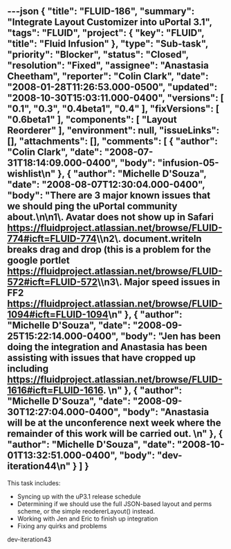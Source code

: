 ---json
{
  "title": "FLUID-186",
  "summary": "Integrate Layout Customizer into uPortal 3.1",
  "tags": "FLUID",
  "project": {
    "key": "FLUID",
    "title": "Fluid Infusion"
  },
  "type": "Sub-task",
  "priority": "Blocker",
  "status": "Closed",
  "resolution": "Fixed",
  "assignee": "Anastasia Cheetham",
  "reporter": "Colin Clark",
  "date": "2008-01-28T11:26:53.000-0500",
  "updated": "2008-10-30T15:03:11.000-0400",
  "versions": [
    "0.1",
    "0.3",
    "0.4beta1",
    "0.4"
  ],
  "fixVersions": [
    "0.6beta1"
  ],
  "components": [
    "Layout Reorderer"
  ],
  "environment": null,
  "issueLinks": [],
  "attachments": [],
  "comments": [
    {
      "author": "Colin Clark",
      "date": "2008-07-31T18:14:09.000-0400",
      "body": "infusion-05-wishlist\n"
    },
    {
      "author": "Michelle D'Souza",
      "date": "2008-08-07T12:30:04.000-0400",
      "body": "There are 3 major known issues that we should ping the uPortal community about.\n\n1\\. Avatar does not show up in Safari <https://fluidproject.atlassian.net/browse/FLUID-774#icft=FLUID-774>\\\n2\\. document.writeln breaks drag and drop (this is a problem for the google portlet <https://fluidproject.atlassian.net/browse/FLUID-572#icft=FLUID-572>\\\n3\\. Major speed issues in FF2 <https://fluidproject.atlassian.net/browse/FLUID-1094#icft=FLUID-1094>\n"
    },
    {
      "author": "Michelle D'Souza",
      "date": "2008-09-25T15:22:14.000-0400",
      "body": "Jen has been doing the integration and Anastasia has been assisting with issues that have cropped up including <https://fluidproject.atlassian.net/browse/FLUID-1616#icft=FLUID-1616>.&#x20;\n"
    },
    {
      "author": "Michelle D'Souza",
      "date": "2008-09-30T12:27:04.000-0400",
      "body": "Anastasia will be at the unconference next week where the remainder of this work will be carried out.&#x20;\n"
    },
    {
      "author": "Michelle D'Souza",
      "date": "2008-10-01T13:32:51.000-0400",
      "body": "dev-iteration44\n"
    }
  ]
}
---
This task includes:

* Syncing up with the uP3.1 release schedule
* Determining if we should use the full JSON-based layout and perms scheme, or the simple reodererLayout() instead.
* Working with Jen and Eric to finish up integration
* Fixing any quirks and problems

dev-iteration43

        